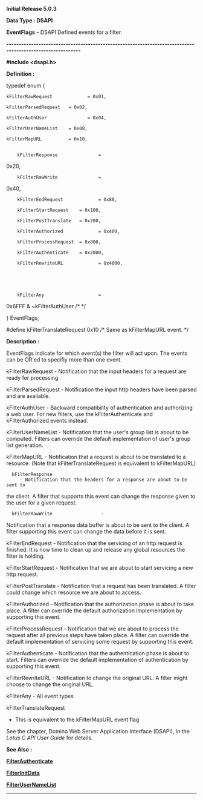 




<!--
 /\* Font Definitions \*/
 @font-face
 {font-family:Courier;
 panose-1:2 7 4 9 2 2 5 2 4 4;}
@font-face
 {font-family:Helv;
 panose-1:2 11 6 4 2 2 2 3 2 4;}
@font-face
 {font-family:"Cambria Math";
 panose-1:2 4 5 3 5 4 6 3 2 4;}
 /\* Style Definitions \*/
 p.MsoNormal, li.MsoNormal, div.MsoNormal
 {margin-top:0cm;
 margin-right:0cm;
 margin-bottom:8.0pt;
 margin-left:0cm;
 line-height:107%;
 font-size:11.0pt;
 font-family:"Calibri",sans-serif;}
.MsoChpDefault
 {font-size:11.0pt;}
.MsoPapDefault
 {margin-bottom:8.0pt;
 line-height:107%;}
 /\* Page Definitions \*/
 @page WordSection1
 {size:612.0pt 792.0pt;
 margin:72.0pt 72.0pt 72.0pt 72.0pt;}
div.WordSection1
 {page:WordSection1;}
-->




**Initial Release 5.0.3**



**Data Type : DSAPI**



**EventFlags** **-** DSAPI
Defined events for a filter.


**----------------------------------------------------------------------------------------------------------**



**#include
<dsapi.h>**



**Definition :**



typedef enum {  

    kFilterRawRequest             = 0x01,  

    kFilterParsedRequest   = 0x02,  

    kFilterAuthUser               = 0x04,  

    kFilterUserNameList    = 0x08,  

    kFilterMapURL          = 0x10,


        kFilterResponse               =
0x20,


        kFilterRawWrite               =
0x40,  

        kFilterEndRequest             = 0x80,  

        kFilterStartRequest    = 0x100,  

        kFilterPostTranslate   = 0x200,  

        kFilterAuthorized             = 0x400,  

        kFilterProcessRequest  = 0x800,  

        kFilterAuthenticate    = 0x2000,  

        kFilterRewriteURL             = 0x4000,


 


        kFilterAny                    =
0x6FFF & ~kFilterAuthUser           /\*  \*/  

} EventFlags;


#define
kFilterTranslateRequest       0x10    /\* Same as kFilterMapURL event. \*/


 


**Description :**



EventFlags
indicate for which event(s) the filter will act upon.  The events can be OR'ed
to specifiy more than one event.


 


kFilterRawRequest             -
Notification that the input headers for a request are ready for processing.


kFilterParsedRequest         -
Notification the input http headers have been parsed and are available.


kFilterAuthUser                   -
Backward compatibility of authentication and authorizing a web user. For new
filters, use the kFilterAuthenticate and kFilterAuthorized events instead.


kFilterUserNameList           -
Notification that the user's group list is about to be computed. Filters can
override the default implementation of user's group list generation.


kFilterMapURL                    -
Notification that a request is about to be translated to a resource.  (Note
that kFilterTranslateRequest is equivalent to kFilterMapURL)


      kFilterResponse       
         - Notification that the headers for a response are about to be sent to
the client. A filter that supports this event can                                                        change
the response given to the user for a given request.


      kFilterRawWrite                  -
 Notification
that a response data buffer is about to be sent to the client. A filter
supporting this event can change the                                                  data
before it is sent.


kFilterEndRequest              -
Notification that the servicing of an http request is finished. It is now time
to clean up and release any global resources the filter is holding.


kFilterStartRequest             -
Notification that we are about to start servicing a new http request.


kFilterPostTranslate            -
Notification that a request has been translated. A filter could change which
resource we are about to access.


kFilterAuthorized                 -
Notification that the authorization phase is about to take place. A filter can
override the default authorization implementation by supporting this event.


kFilterProcessRequest        -
Notification that we are about to process the request after all previous steps
have taken place. A filter can override the default implementation of servicing
some request by supporting this event.


kFilterAuthenticate              -
Notification that the authentication phase is about to start. Filters can
override the default implementation of authentication by supporting this event.


kFilterRewriteURL               -
Notification to change the original URL. A filter might choose to change the
original URL.


kFilterAny                           -
All event types


 


kFilterTranslateRequest         
- This is equivalent to the kFilterMapURL event flag


 


See
the chapter, Domino Web Server Application Interface (DSAPI), in the *Lotus C
API User Guide* for details.


 **See Also :**


**[FilterAuthenticate](FilterAuthenticate.md)**


**[FilterInitData](FilterInitData.md)**


**[FilterUserNameList](FilterUserNameList.md)**



----------------------------------------------------------------------------------------------------------


 





